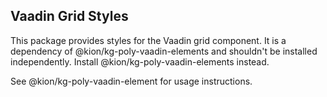 Vaadin Grid Styles
------------------
This package provides styles for the Vaadin grid component.  It is a dependency of @kion/kg-poly-vaadin-elements and shouldn't be installed independently.  Install @kion/kg-poly-vaadin-elements instead.

See @kion/kg-poly-vaadin-element for usage instructions.
